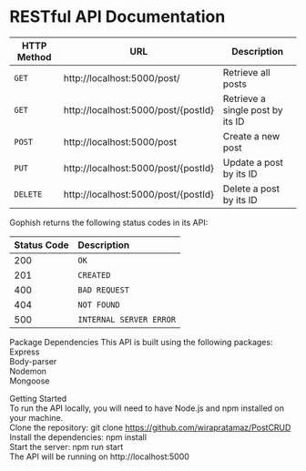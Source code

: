 <h1>RESTful API Documentation</h1>

|HTTP Method|URL|Description|
|---|---|---|
|`GET`|http://localhost:5000/post/ | Retrieve all posts |
|`GET`|http://localhost:5000/post/{postId} | Retrieve a single post by its ID |
|`POST`|http://localhost:5000/post | Create a new post |
|`PUT`|http://localhost:5000/post/{postId} | Update a post by its ID |
|`DELETE`|http://localhost:5000/post/{postId} | Delete a post by its ID |

Gophish returns the following status codes in its API:

| Status Code | Description |
| :--- | :--- |
| 200 | `OK` |
| 201 | `CREATED` |
| 400 | `BAD REQUEST` |
| 404 | `NOT FOUND` |
| 500 | `INTERNAL SERVER ERROR` |

Package Dependencies
This API is built using the following packages:
<br>
Express
<br>
Body-parser 
<br>
Nodemon
<br>
Mongoose
<br>

Getting Started
<br>
To run the API locally, you will need to have Node.js and npm installed on your machine.
<br>
Clone the repository: git clone https://github.com/wirapratamaz/PostCRUD
<br>
Install the dependencies: npm install 
<br>
Start the server: npm run start
<br>
The API will be running on http://localhost:5000
